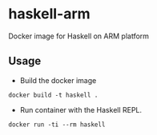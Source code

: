 # haskell-arm
Docker image for Haskell on ARM platform

## Usage

- Build the docker image

```
docker build -t haskell .
```

- Run container with the Haskell REPL.

```
docker run -ti --rm haskell
```
